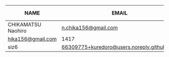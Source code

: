 |        NAME        |        EMAIL         | +(APPEND) | -(DELETE) |
|--------------------|----------------------|-----------|-----------|
| CHIKAMATSU Naohiro | n.chika156@gmail.com |      1394 |         0 |
hika156@gmail.com                       |      1417 |        58 |
| siz6               | 66309775+kuredoro@users.noreply.github.com |         4 |         4 |

